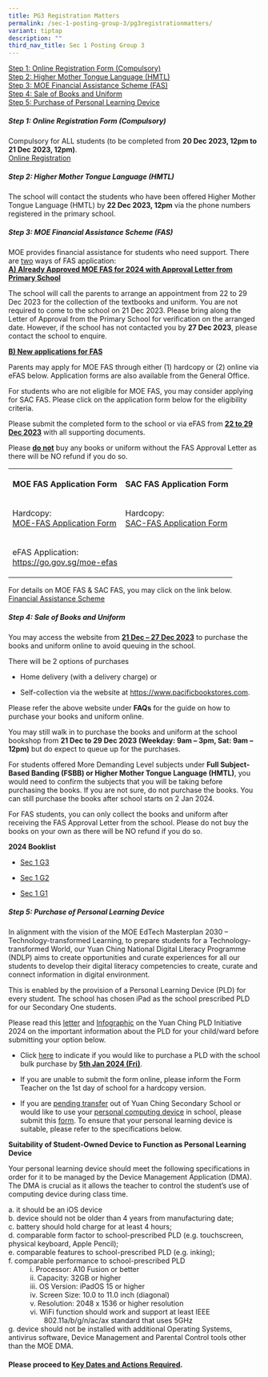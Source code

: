 ```yaml
---
title: PG3 Registration Matters
permalink: /sec-1-posting-group-3/pg3registrationmatters/
variant: tiptap
description: ""
third_nav_title: Sec 1 Posting Group 3
---
```

<p><u>Step 1: Online Registration Form (Compulsory)</u><br><u>Step 2: Higher Mother Tongue Language (HMTL)</u><br><u>Step 3: MOE Financial Assistance Scheme (FAS)</u><br><u>Step 4: Sale of Books and Uniform</u><br><u>Step 5: Purchase of Personal Learning Device</u><br></p><h5><strong>Step 1: Online Registration Form (Compulsory)</strong><br></h5><p>Compulsory for ALL students (to be completed from <strong>20 Dec 2023, 12pm to 21 Dec 2023, 12pm)</strong>.<br><a href="https://go.gov.sg/s1yc2024" rel="noopener noreferrer nofollow" target="_blank">Online Registration</a></p><h5><strong>Step 2: Higher Mother Tongue Language (HMTL)</strong><br></h5><p>The school will contact the students who have been offered Higher Mother Tongue Language (HMTL) by <strong>22 Dec 2023, 12pm</strong> via the phone numbers registered in the primary school. <br></p><h5><strong>Step 3: MOE Financial Assistance Scheme (FAS)</strong><br></h5><p>MOE provides financial assistance for students who need support. There are <u>two</u> ways of FAS application: <br><strong><u>A) Already Approved MOE FAS for 2024 with Approval Letter from Primary School</u></strong><br></p><p>The school will call the parents to arrange an appointment from 22 to 29 Dec 2023 for the collection of the textbooks and uniform. You are not required to come to the school on 21 Dec 2023. Please bring along the Letter of Approval from the Primary School for verification on the arranged date. However, if the school has not contacted you by <strong>27 Dec 2023</strong>, please contact the school to enquire.</p><p><strong><u>B) New applications for FAS</u></strong><br></p><p>Parents may apply for MOE FAS through either (1) hardcopy or (2) online via eFAS below. Application forms are also available from the General Office.</p><p></p><p>For students who are not eligible for MOE FAS, you may consider applying for SAC FAS. Please click on the application form below for the eligibility criteria.</p><p>Please submit the completed form to the school or via eFAS from <strong><u>22 to 29 Dec 2023</u></strong> with all supporting documents.</p><p>Please <strong><u>do not</u></strong> buy any books or uniform without the FAS Approval Letter as there will be NO refund if you do so.</p><table><tbody><tr><th rowspan="1" colspan="1"><p>MOE FAS Application Form</p></th><th rowspan="1" colspan="1"><p>SAC FAS Application Form</p></th></tr><tr><td rowspan="1" colspan="1"><p>Hardcopy:<br><a href="/files/moe_fas_application_form(updated%20oct%202023).pdf" rel="noopener noreferrer nofollow" target="_blank">MOE-FAS Application Form</a></p></td><td rowspan="1" colspan="1"><p>Hardcopy: <br><a href="/files/SAC_FAS_Application_Form.pdf" rel="noopener noreferrer nofollow" target="_blank">SAC-FAS Application Form</a></p></td></tr><tr><td rowspan="1" colspan="1"><p>eFAS Application:<br><a href="https://go.gov.sg/moe-efas" rel="noopener noreferrer nofollow" target="_blank">https://go.gov.sg/moe-efas</a></p></td><td rowspan="1" colspan="1"><p></p></td></tr></tbody></table><p>For details on MOE FAS &amp; SAC FAS, you may click on the link below. <a href="/others/financial-assistance-scheme-fas/" rel="noopener noreferrer nofollow" target="_blank">Financial Assistance Scheme</a></p><h5><strong>Step 4: Sale of Books and Uniform</strong><br></h5><p>You may access the website from <strong><u>21 Dec – 27 Dec 2023</u></strong> to purchase the books and uniform online to avoid queuing in the school.</p><p>There will be 2 options of purchases <br></p><ul data-tight="true" class="tight"><li><p>Home delivery (with a delivery charge) or <br></p></li><li><p>Self-collection via the website at <a href="https://www.pacificbookstores.com" rel="noopener noreferrer nofollow" target="_blank">https://www.pacificbookstores.com</a>. <br></p></li></ul><p></p><p>Please refer the above website under <strong>FAQs</strong> for the guide on how to purchase your books and uniform online.</p><p>You may still walk in to purchase the books and uniform at the school bookshop from <strong>21 Dec to 29 Dec 2023 (Weekday: 9am – 3pm, Sat: 9am – 12pm)</strong> but do expect to queue up for the purchases.</p><p>For students offered More Demanding Level subjects under <strong>Full Subject-Based Banding (FSBB) or Higher Mother Tongue Language (HMTL)</strong>, you would need to confirm the subjects that you will be taking before purchasing the books. If you are not sure, do not purchase the books. You can still purchase the books after school starts on 2 Jan 2024.</p><p>For FAS students, you can only collect the books and uniform after receiving the FAS Approval Letter from the school. Please do not buy the books on your own as there will be NO refund if you do so.</p><p><strong>2024 Booklist</strong></p><ul data-tight="true" class="tight"><li><p><a href="/files/sec%201%20g3.pdf" rel="noopener noreferrer nofollow" target="_blank">Sec 1 G3</a></p></li><li><p><a href="/files/sec%201%20g2.pdf" rel="noopener noreferrer nofollow" target="_blank">Sec 1 G2</a></p></li><li><p><a href="/files/sec%201%20g1.pdf" rel="noopener noreferrer nofollow" target="_blank">Sec 1 G1</a></p></li></ul><h5><strong>Step 5: Purchase of Personal Learning Device</strong><br></h5><p>In alignment with the vision of the MOE EdTech Masterplan 2030 – Technology-transformed Learning, to prepare students for a Technology-transformed World, our Yuan Ching National Digital Literacy Programme (NDLP) aims to create opportunities and curate experiences for all our students to develop their digital literacy competencies to create, curate and connect information in digital environment.</p><p>This is enabled by the provision of a Personal Learning Device (PLD) for every student. The school has chosen iPad as the school prescribed PLD for our Secondary One students.</p><p>Please read this <u>letter</u> and <a href="/files/IP8___Infographic_PLD_2024_Sec_1.pdf" rel="noopener noreferrer nofollow" target="_blank">Infographic</a> on the Yuan Ching PLD Initiative 2024 on the important information about the PLD for your child/ward before submitting your option below.</p><p></p><ul data-tight="true" class="tight"><li><p>Click <a href="https://go.gov.sg/pdlpadmin" rel="noopener noreferrer nofollow" target="_blank">here</a> to indicate if you would like to purchase a PLD with the school bulk purchase by <strong><u>5th Jan 2024 (Fri)</u></strong>.</p></li><li><p>If you are unable to submit the form online, please inform the Form Teacher on the 1st day of school for a hardcopy version.</p></li><li><p>If you are <u>pending transfer</u> out of Yuan Ching Secondary School or would like to use your <u>personal computing device</u> in school, please submit this <a href="https://go.gov.sg/ycsspld-optout" rel="noopener noreferrer nofollow" target="_blank">form</a>. To ensure that your personal learning device is suitable, please refer to the specifications below.</p></li></ul><p><strong>Suitability of Student-Owned Device to Function as Personal Learning Device</strong> <br></p><p>Your personal learning device should meet the following specifications in order for it to be managed by the Device Management Application (DMA). The DMA is crucial as it allows the teacher to control the student’s use of computing device during class time.</p><p>a. it should be an iOS device<br>b. device should not be older than 4 years from manufacturing date; <br>c. battery should hold charge for at least 4 hours; <br>d. comparable form factor to school-prescribed PLD (e.g. touchscreen, physical keyboard, Apple Pencil); <br>e. comparable features to school-prescribed PLD (e.g. inking);<br>f. comparable performance to school-prescribed PLD <br>&nbsp; &nbsp; &nbsp; &nbsp; &nbsp; &nbsp;i. Processor: A10 Fusion or better<br>&nbsp; &nbsp; &nbsp; &nbsp; &nbsp; &nbsp;ii. Capacity: 32GB or higher<br>&nbsp; &nbsp; &nbsp; &nbsp; &nbsp; &nbsp;iii. OS Version: iPadOS 15 or higher<br>&nbsp; &nbsp; &nbsp; &nbsp; &nbsp; &nbsp;iv. Screen Size: 10.0 to 11.0 inch (diagonal)<br>&nbsp; &nbsp; &nbsp; &nbsp; &nbsp; &nbsp;v. Resolution: 2048 x 1536 or higher resolution<br>&nbsp; &nbsp; &nbsp; &nbsp; &nbsp; &nbsp;vi. WiFi function should work and support at least IEEE<br>&nbsp; &nbsp; &nbsp; &nbsp; &nbsp; &nbsp; &nbsp; &nbsp; &nbsp; 802.11a/b/g/n/ac/ax standard that uses 5GHz<br>g. device should not be installed with additional Operating Systems, antivirus software, Device Management and Parental Control tools other than the MOE DMA.</p><h4>Please proceed to <a href="/2024-intake-sec-1-registration/sec-1-posting-group-3/keydatesandactionsrequired/" rel="noopener noreferrer nofollow" target="_blank">Key Dates and Actions Required</a>.</h4><p></p>